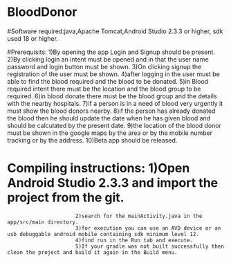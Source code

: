 # BloodDonor

#Software required:java,Apache Tomcat,Android Studio 2.3.3 or higher, sdk used 18 or higher.

#Prerequisits: 1)By opening the app Login and Signup should be present.
               2)By clicking login an intent must be opened and in that the user name password and login button must be shown.
               3)On clicking signup the registration of the user must be shown.
               4)after logging in the user must be able to find the blood required and the blood to be donated.
               5)in Blood required intent there must be the location and the blood group to be required.
               6)in blood donate there must be the blood group and the details with the nearby hospitals.
               7)if a person is in a need of blood very urgently it must show the blood donors nearby.
               8)if the person has already donated the blood then he should update the date when he has given blood and should be calculated by the present date.
               9)the location of the blood donor must be shown in the google maps by the area or by the mobile number tracking or by the address.
               10)Beta app should be released.

# Compiling instructions: 1)Open Android Studio 2.3.3 and import the project from the git.
                          2)search for the mainActivity.java in the app/src/main directory.
                          3)for execution you can use an AVD device or an usb debuggable android mobile containing sdk minimum level 12.
                          4)find run in the Run tab and execute.
                          5)If your gradle was not built successfully then clean the project and build it again in the Build menu.
